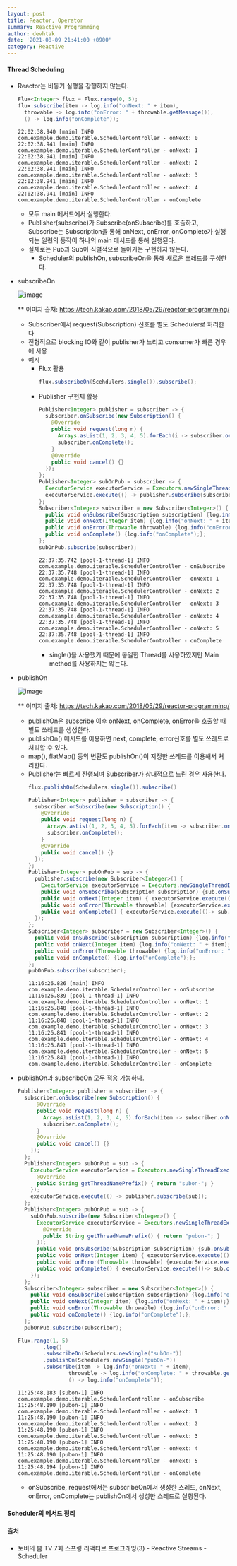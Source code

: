 ```yaml
---
layout: post
title: Reactor, Operator
summary: Reactive Programming
author: devhtak
date: '2021-08-09 21:41:00 +0900'
category: Reactive
---
```


#### Thread Scheduling

- Reactor는 비동기 실행을 강행하지 않는다.
  ```java
  Flux<Integer> flux = Flux.range(0, 5);
  flux.subscribe(item -> log.info("onNext: " + item),
    throwable -> log.info("onError: " + throwable.getMessage()),
    () -> log.info("onComplete"));
  ```
  ```
  22:02:38.940 [main] INFO com.example.demo.iterable.SchedulerController - onNext: 0
  22:02:38.941 [main] INFO com.example.demo.iterable.SchedulerController - onNext: 1
  22:02:38.941 [main] INFO com.example.demo.iterable.SchedulerController - onNext: 2
  22:02:38.941 [main] INFO com.example.demo.iterable.SchedulerController - onNext: 3
  22:02:38.941 [main] INFO com.example.demo.iterable.SchedulerController - onNext: 4
  22:02:38.941 [main] INFO com.example.demo.iterable.SchedulerController - onComplete
  ```
  - 모두 main 메서드에서 실행한다.
  - Publisher(subscribe)가 Subscribe(onSubscribe)를 호출하고, Subscribe는 Subscription을 통해 onNext, onError, onComplete가 실행되는 일련의 동작이 하나의 main 메서드를 통해 실행된다.
  - 실제로는 Pub과 Sub이 직렬적으로 돌아가는 구현하지 않는다.
    - Scheduler의 publishOn, subscribeOn을 통해 새로운 쓰레드를 구성한다.

- subscribeOn

  ![image](https://user-images.githubusercontent.com/42403023/128712347-52ce37fe-81dd-4563-81a1-1604879f7658.png)

  ** 이미지 출처: https://tech.kakao.com/2018/05/29/reactor-programming/
  
  - Subscriber에서 request(Subscription) 신호를 별도 Scheduler로 처리한다 
  - 전형적으로 blocking IO와 같이 publisher가 느리고 consumer가 빠른 경우에 사용
  - 예시
    - Flux 활용
      ```java
      flux.subscribeOn(Scehdulers.single()).subscribe();
      ```
    - Publisher 구현체 활용
      ```java
      Publisher<Integer> publisher = subscriber -> {
        subscriber.onSubscribe(new Subscription() {
          @Override
          public void request(long n) { 
            Arrays.asList(1, 2, 3, 4, 5).forEach(i -> subscriber.onNext(i));
            subscriber.onComplete();
          }
          @Override
          public void cancel() {}
        });
      };
      Publisher<Integer> subOnPub = subscriber -> {
        ExecutorService executorService = Executors.newSingleThreadExecutor();
        executorService.execute(() -> publisher.subscribe(subscriber));
      };
      Subscriber<Integer> subscriber = new Subscriber<Integer>() {
        public void onSubscribe(Subscription subscription) {log.info("onSubscribe"); subscription.request(Long.MAX_VALUE);};
        public void onNext(Integer item) {log.info("onNext: " + item);};
        public void onError(Throwable throwable) {log.info("onError: " + throwable.getMessage());};
        public void onComplete() {log.info("onComplete");};
      };
      subOnPub.subscribe(subscriber);
      ```
      ```
      22:37:35.742 [pool-1-thread-1] INFO com.example.demo.iterable.SchedulerController - onSubscribe
      22:37:35.748 [pool-1-thread-1] INFO com.example.demo.iterable.SchedulerController - onNext: 1
      22:37:35.748 [pool-1-thread-1] INFO com.example.demo.iterable.SchedulerController - onNext: 2
      22:37:35.748 [pool-1-thread-1] INFO com.example.demo.iterable.SchedulerController - onNext: 3
      22:37:35.748 [pool-1-thread-1] INFO com.example.demo.iterable.SchedulerController - onNext: 4
      22:37:35.748 [pool-1-thread-1] INFO com.example.demo.iterable.SchedulerController - onNext: 5
      22:37:35.748 [pool-1-thread-1] INFO com.example.demo.iterable.SchedulerController - onComplete

      ```
      - single()을 사용했기 때문에 동일한 Thread를 사용하였지만 Main method를 사용하지는 않는다.

- publishOn
  
  ![image](https://user-images.githubusercontent.com/42403023/128712424-90d978df-60c5-4094-8bc1-d6c5aa1206c4.png)

  ** 이미지 출처: https://tech.kakao.com/2018/05/29/reactor-programming/
  
  - publishOn은 subscribe 이후 onNext, onComplete, onError을 호출할 때 별도 쓰레드를 생성한다.
  - publishOn() 메서드를 이용하면 next, complete, error신호를 별도 쓰레드로 처리할 수 있다. 
  - map(), flatMap() 등의 변환도 publishOn()이 지정한 쓰레드를 이용해서 처리한다.
  - Publisher는 빠르게 진행되며 Subscriber가 상대적으로 느린 경우 사용한다.
    ```java
    flux.publishOn(Schedulers.single()).subscribe()
    ```
    ```java
    Publisher<Integer> publisher = subscriber -> {
      subscriber.onSubscribe(new Subscription() {
        @Override
        public void request(long n) { 
          Arrays.asList(1, 2, 3, 4, 5).forEach(item -> subscriber.onNext(item));
          subscriber.onComplete();
        }
        @Override
        public void cancel() {}
      });
    };		
    Publisher<Integer> pubOnPub = sub -> {
      publisher.subscribe(new Subscriber<Integer>() {
        ExecutorService executorService = Executors.newSingleThreadExecutor();
        public void onSubscribe(Subscription subscription) {sub.onSubscribe(subscription);}
        public void onNext(Integer item) { executorService.execute(()-> sub.onNext(item)); }
        public void onError(Throwable throwable) {executorService.execute( () -> sub.onError(throwable)); }
        public void onComplete() { executorService.execute(()-> sub.onComplete());}
      });
    };
    Subscriber<Integer> subscriber = new Subscriber<Integer>() {
      public void onSubscribe(Subscription subscription) {log.info("onSubscribe"); subscription.request(Long.MAX_VALUE);};
      public void onNext(Integer item) {log.info("onNext: " + item);};
      public void onError(Throwable throwable) {log.info("onError: " + throwable.getMessage());};
      public void onComplete() {log.info("onComplete");};
    };
    pubOnPub.subscribe(subscriber);
    ```
    ```
    11:16:26.826 [main] INFO com.example.demo.iterable.SchedulerController - onSubscribe
    11:16:26.839 [pool-1-thread-1] INFO com.example.demo.iterable.SchedulerController - onNext: 1
    11:16:26.840 [pool-1-thread-1] INFO com.example.demo.iterable.SchedulerController - onNext: 2
    11:16:26.840 [pool-1-thread-1] INFO com.example.demo.iterable.SchedulerController - onNext: 3
    11:16:26.841 [pool-1-thread-1] INFO com.example.demo.iterable.SchedulerController - onNext: 4
    11:16:26.841 [pool-1-thread-1] INFO com.example.demo.iterable.SchedulerController - onNext: 5
    11:16:26.841 [pool-1-thread-1] INFO com.example.demo.iterable.SchedulerController - onComplete
    ```
    
- publishOn과 subscribeOn 모두 적용 가능하다.
  ```java
  Publisher<Integer> publisher = subscriber -> {
    subscriber.onSubscribe(new Subscription() {
        @Override
        public void request(long n) { 
          Arrays.asList(1, 2, 3, 4, 5).forEach(item -> subscriber.onNext(item));
          subscriber.onComplete();
        }				
        @Override
        public void cancel() {}
      });
    };
    Publisher<Integer> subOnPub = sub -> {
      ExecutorService executorService = Executors.newSingleThreadExecutor(new CustomizableThreadFactory() {
        @Override
        public String getThreadNamePrefix() { return "subon-"; }
      });
      executorService.execute(() -> publisher.subscribe(sub));
    };
    Publisher<Integer> pubOnPub = sub -> {
      subOnPub.subscribe(new Subscriber<Integer>() {
        ExecutorService executorService = Executors.newSingleThreadExecutor(new CustomizableThreadFactory() {
          @Override
          public String getThreadNamePrefix() { return "pubon-"; }
        });
        public void onSubscribe(Subscription subscription) {sub.onSubscribe(subscription);}
        public void onNext(Integer item) { executorService.execute(()-> sub.onNext(item)); }
        public void onError(Throwable throwable) {executorService.execute( () -> sub.onError(throwable)); }
        public void onComplete() { executorService.execute(()-> sub.onComplete());}
      });
    };
    Subscriber<Integer> subscriber = new Subscriber<Integer>() {
      public void onSubscribe(Subscription subscription) {log.info("onSubscribe"); subscription.request(Long.MAX_VALUE);};
      public void onNext(Integer item) {log.info("onNext: " + item);};
      public void onError(Throwable throwable) {log.info("onError: " + throwable.getMessage());};
      public void onComplete() {log.info("onComplete");};
    };
    pubOnPub.subscribe(subscriber);
    ```
    ```java
    Flux.range(1, 5)
			.log()
			.subscribeOn(Schedulers.newSingle("subOn-"))
			.publishOn(Schedulers.newSingle("pubOn-"))
			.subscribe(item -> log.info("onNext: " + item),
					throwable -> log.info("onComplete: " + throwable.getMessage()),
					() -> log.info("onComplete"));
    ```
    ```
    11:25:48.183 [subon-1] INFO com.example.demo.iterable.SchedulerController - onSubscribe
    11:25:48.190 [pubon-1] INFO com.example.demo.iterable.SchedulerController - onNext: 1
    11:25:48.190 [pubon-1] INFO com.example.demo.iterable.SchedulerController - onNext: 2
    11:25:48.190 [pubon-1] INFO com.example.demo.iterable.SchedulerController - onNext: 3
    11:25:48.190 [pubon-1] INFO com.example.demo.iterable.SchedulerController - onNext: 4
    11:25:48.190 [pubon-1] INFO com.example.demo.iterable.SchedulerController - onNext: 5
    11:25:48.194 [pubon-1] INFO com.example.demo.iterable.SchedulerController - onComplete
    ```
    - onSubscribe, request에서는 subscribeOn에서 생성한 스레드, onNext, onError, onComplete는 publishOn에서 생성한 스레드로 실행된다.

#### Scheduler의 메서드 정리
    
#### 출처

- 토비의 봄 TV 7회 스프링 리액티브 프로그래밍(3) - Reactive Streams - Scheduler

